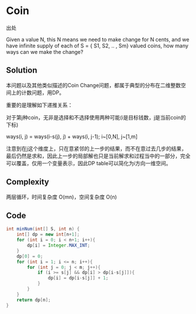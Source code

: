 # Coin

出处

Given a value N, this N means we need to make change for N cents, and we have infinite supply of each of S = { S1, S2, .. , Sm} valued coins, how many ways can we make the change?

## Solution

本问题以及其他类似描述的Coin Change问题，都属于典型的分布在二维整数空间上的计数问题，用DP。

重要的是理解如下递推关系：

对于第j种coin，无非是选择和不选择使用两种可能(i是目标钱数，j是当前coin的下标)

ways(i, j) = ways(i-s(j), j) + ways(i, j-1);  i~[0,N], j~[1,m]

注意到在j这个维度上，只在意紧邻的上一步的结果，而不在意过去几步的结果，最后仍然是求和，因此上一步的局部解也只是当前解求和过程当中的一部分，完全可以覆盖，仅用一个变量表示，因此DP table可以简化为i方向一维空间。

## Complexity

两层循环，时间复杂度 O(mn)，空间复杂度 O(n)

## Code

```java
int minNum(int[] S, int n) {
	int[] dp = new int[n+1];
	for (int i = 0; i < n+1; i++){
		dp[i] = Integer.MAX_INT;
	}
	dp[0] = 0;
	for (int i = 1; i <= n; i++){
		for (int j = 0; j < m; j++){
			if (i >= s[j] && dp[i] > dp[i-s[j]]){
				dp[i] = dp[i-s[j]] + 1;
			}
		}
	}
	return dp[n];
}
```

 

